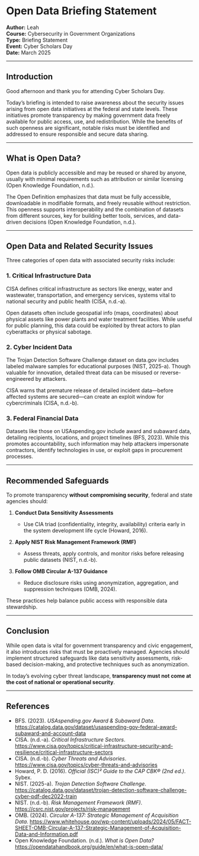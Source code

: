 
# Open Data Briefing Statement

**Author:** Leah  
**Course:** Cybersecurity in Government Organizations  
**Type:** Briefing Statement  
**Event:** Cyber Scholars Day  
**Date:** March 2025  

---

## Introduction

Good afternoon and thank you for attending Cyber Scholars Day.

Today’s briefing is intended to raise awareness about the security issues arising from open data initiatives at the federal and state levels. These initiatives promote transparency by making government data freely available for public access, use, and redistribution. While the benefits of such openness are significant, notable risks must be identified and addressed to ensure responsible and secure data sharing.

---

## What is Open Data?

Open data is publicly accessible and may be reused or shared by anyone, usually with minimal requirements such as attribution or similar licensing (Open Knowledge Foundation, n.d.).

The Open Definition emphasizes that data must be fully accessible, downloadable in modifiable formats, and freely reusable without restriction. This openness supports interoperability and the combination of datasets from different sources, key for building better tools, services, and data-driven decisions (Open Knowledge Foundation, n.d.).

---

## Open Data and Related Security Issues

Three categories of open data with associated security risks include:

### 1. Critical Infrastructure Data

CISA defines critical infrastructure as sectors like energy, water and wastewater, transportation, and emergency services, systems vital to national security and public health (CISA, n.d.-a).

Open datasets often include geospatial info (maps, coordinates) about physical assets like power plants and water treatment facilities. While useful for public planning, this data could be exploited by threat actors to plan cyberattacks or physical sabotage.

### 2. Cyber Incident Data

The Trojan Detection Software Challenge dataset on data.gov includes labeled malware samples for educational purposes (NIST, 2025-a). Though valuable for innovation, detailed threat data can be misused or reverse-engineered by attackers.

CISA warns that premature release of detailed incident data—before affected systems are secured—can create an exploit window for cybercriminals (CISA, n.d.-b).

### 3. Federal Financial Data

Datasets like those on USAspending.gov include award and subaward data, detailing recipients, locations, and project timelines (BFS, 2023). While this promotes accountability, such information may help attackers impersonate contractors, identify technologies in use, or exploit gaps in procurement processes.

---

## Recommended Safeguards

To promote transparency **without compromising security**, federal and state agencies should:

1. **Conduct Data Sensitivity Assessments**  
   - Use CIA triad (confidentiality, integrity, availability) criteria early in the system development life cycle (Howard, 2016).

2. **Apply NIST Risk Management Framework (RMF)**  
   - Assess threats, apply controls, and monitor risks before releasing public datasets (NIST, n.d.-b).

3. **Follow OMB Circular A-137 Guidance**  
   - Reduce disclosure risks using anonymization, aggregation, and suppression techniques (OMB, 2024).

These practices help balance public access with responsible data stewardship.

---

## Conclusion

While open data is vital for government transparency and civic engagement, it also introduces risks that must be proactively managed. Agencies should implement structured safeguards like data sensitivity assessments, risk-based decision-making, and protective techniques such as anonymization.

In today’s evolving cyber threat landscape, **transparency must not come at the cost of national or operational security**.

---

## References

- BFS. (2023). *USAspending.gov Award & Subaward Data*. https://catalog.data.gov/dataset/usaspending-gov-federal-award-subaward-and-account-data  
- CISA. (n.d.-a). *Critical Infrastructure Sectors*. https://www.cisa.gov/topics/critical-infrastructure-security-and-resilience/critical-infrastructure-sectors  
- CISA. (n.d.-b). *Cyber Threats and Advisories*. https://www.cisa.gov/topics/cyber-threats-and-advisories  
- Howard, P. D. (2016). *Official (ISC)² Guide to the CAP CBK® (2nd ed.)*. Sybex.  
- NIST. (2025-a). *Trojan Detection Software Challenge*. https://catalog.data.gov/dataset/trojan-detection-software-challenge-cyber-pdf-dec2022-train  
- NIST. (n.d.-b). *Risk Management Framework (RMF)*. https://csrc.nist.gov/projects/risk-management  
- OMB. (2024). *Circular A-137: Strategic Management of Acquisition Data*. https://www.whitehouse.gov/wp-content/uploads/2024/05/FACT-SHEET-OMB-Circular-A-137-Strategic-Management-of-Acquisition-Data-and-Information.pdf  
- Open Knowledge Foundation. (n.d.). *What is Open Data?* https://opendatahandbook.org/guide/en/what-is-open-data/
